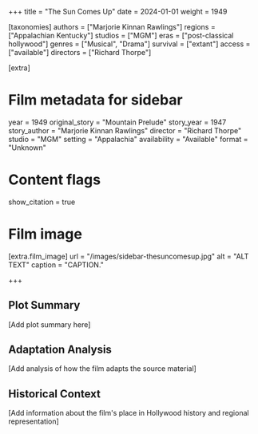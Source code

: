 +++
title = "The Sun Comes Up"
date = 2024-01-01
weight = 1949

[taxonomies]
authors = ["Marjorie Kinnan Rawlings"]
regions = ["Appalachian Kentucky"]
studios = ["MGM"]
eras = ["post-classical hollywood"]
genres = ["Musical", "Drama"]
survival = ["extant"]
access = ["available"]
directors = ["Richard Thorpe"]

[extra]
# Film metadata for sidebar
year = 1949
original_story = "Mountain Prelude"
story_year = 1947
story_author = "Marjorie Kinnan Rawlings"
director = "Richard Thorpe"
studio = "MGM"
setting = "Appalachia"
availability = "Available"
format = "Unknown"

# Content flags
show_citation = true

# Film image
[extra.film_image]
url = "/images/sidebar-thesuncomesup.jpg"
alt = "ALT TEXT"
caption = "CAPTION."

+++

## Plot Summary

[Add plot summary here]

## Adaptation Analysis

[Add analysis of how the film adapts the source material]

## Historical Context

[Add information about the film's place in Hollywood history and regional representation]